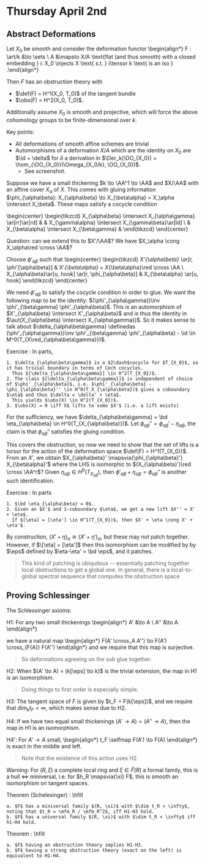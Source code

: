 # Thursday April 2nd

## Abstract Deformations

Let $X_0$ be smooth and consider the deformation functor
\begin{align*}
F : \art/k &\to \sets \\
A &\mapsto X/A \text{flat (and thus smooth) with a closed embedding } i: X_0 \injects X \text{ s.t. } i\tensor k \text{ is an iso }
.\end{align*}

Then $F$ has an obstruction theory with

- $\def(F) = H^1(X_0, T_0)$ of the tangent bundle
- $\obs(F) = H^2(X_0, T_0)$.

Additionally assume $X_0$ is smooth and projective, which will force the above cohomology groups to be finite-dimensional over $k$.

Key points:

- All deformations of smooth affine schemes are trivial
- Automorphisms of a deformation $X/A$ which are the identity on $X_0$ are $\id + \delta$ for $\delta$ a derivation in $\Der_k(\OO_{X_0}) = \hom_{\OO_{X_0}}(\Omega_{X_0/k}, \OO_{X_0})$.
  - See screenshot.

Suppose we have a small thickening $k \to \AA^1 \to \AA$ and $X/\AA$ with an affine cover $X_\alpha$ of $X$.
This comes with gluing information $\phi_{\alpha\beta}: X_{\alpha\beta} \to X_{\beta\alpha} = X_\alpha \intersect X_\beta$.
These maps satisfy a cocycle condition

\begin{center}
\begin{tikzcd}
X_{\alpha\beta} \intersect X_{\alpha\gamma} \ar[rr]\ar[rd] & & X_{\gamma\alpha} \intersect X_{\gamma\beta}\ar[ld] \\
& X_{\beta\alpha} \intersect X_{\beta\gamma} &
\end{tikzcd}
\end{center}

Question: can we extend this to $X'/\AA$?
We have $X_\alpha \cong X_\alpha\red \cross \AA$?

Choose $\phi'_{\alpha\beta}$ such that
\begin{center}
\begin{tikzcd}
X'_{\alpha\beta} \ar[r, \phi'_{\alpha\beta}] & X'_{\beta\alpha} = X_{\beta\alpha}\red \cross \AA \\
X_{\alpha\beta}\ar[u, hook] \ar[r, \phi_{\alpha\beta}] & X_{\beta\alpha} \ar[u, hook]
\end{tikzcd}
\end{center}

We need $\phi'_{\alpha\beta}$ to satisfy the cocycle condition in order to glue.
We want the following map to be the identity: $(\phi'_{\alpha\gamma})\inv \phi'_{\beta\gamma} \phi'_{\alpha\beta}$.
This is an automorphism of $X'_{\alpha\beta} \intersect X'_{\alpha\beta}$ and is thus the identity in $\aut(X_{\alpha\beta} \intersect X_{\alpha\gamma})$.
So it makes sense to talk about $\delta_{\alpha\beta\gamma} \definedas (\phi'_{\alpha\gamma})\inv \phi'_{\beta\gamma} \phi'_{\alpha\beta} - \id \in M^0(T_{X\red_{\alpha\beta\gamma}})$.

Exercise
:   In parts,

    1. $\delta_{\alpha\beta\gamma}$ is a $2\dash$cocycle for $T_{X_0}$, so it has trivial boundary in terms of Cech cocycles.
      Thus $[\delta_{\alpha\beta\gamma}] \in H^2(T_{X_0})$.
    2. The class $[\delta_{\alpha\beta\gamma}]$ is independent of choice of $\phi'_{\alpha\beta}$, i.e. $\phi'_{\alpha\beta} - \phi_{\alpha\beta}'' \in H^0(T_X_{\alpha\beta})$ gives a coboundary $\eta$ and thus $\delta = \delta' + \eta$.
      This yields $\obs(X) \in H^2(T_{X_0})$.
    3. $\obs(X) = 0 \iff X$ lifts to some $X'$ (i.e. a lift exists)

For the sufficiency, we have $\delta_{\alpha\beta\gamma} = \bd \eta_{\alpha\beta} \in H^0(T_{X_{\alpha\beta}})$.
Let $\phi_{\alpha\beta}'' = \phi_{\alpha\beta}' - \eta_{\alpha\beta}$, the claim is that $\phi_{\alpha\beta}''$ satisfies the gluing condition.

This covers the obstruction, so now we need to show that the set of lifts is a torsor for the action of the deformation space $\def(F) = H^1(T_{X_0})$.
From an $X'$, we obtain $X_{\alpha\beta}' \mapsvia{\phi_{\alpha\beta}'} X_{\beta\alpha}'$ where the LHS is isomorphic to $(X_{\alpha\beta}')\red \cross \AA^r$?
Given $\eta_{\alpha\beta} \in H^0(T_{X_{\alpha\beta}})$, then $\phi'_{\alpha\beta} + \eta_{\alpha\beta} = \phi_{\alpha\beta}''$ is another such identification.

Exercise
:   In parts

    1. $\bd \eta_{\alpha\beta} = 0$.
    2. Given an $X'$ and 1-coboundary $\eta$, we get a new lift $X'' = X' + \eta$.
      If $[\eta] = [\eta'] \in H^1(T_{X_0})$, then $X' + \eta \cong X' + \eta'$.

By construction, $(X' + \eta)_\alpha \cong (X' + \eta')_\alpha$, but these may not patch together.
However, if $\[\eta] = [\eta']$ then this isomorphism can be modified by by $\eps$ defined by $\eta-\eta' = \bd \eps$, and it patches.

> This kind of patching is ubiquitous -- essentially patching together local obstructions to get a global one.
> In general, there is a local-to-global spectral sequence that computes the obstruction space

## Proving Schlessinger

The Schlessinger axioms:

H1:
For any two small thickenings
\begin{align*}
A' &\to A \\
A'' &\to A
\end{align*}

we have a natural map
\begin{align*}
F(A' \cross_A A'') \to F(A') \cross_{F(A)} F(A'')
\end{align*}
and we require that this map is surjective.

> So deformations agreeing on the sub glue together.

H2:
When $(A' \to A) = (k[\eps] \to k)$ is the trivial extension, the map in H1 is an isomorphism.

> Doing things to first order is especially simple.

H3:
The tangent space of $F$ is given by $t_F = F(k[\eps])$, and we require that $\dim_k t_F < \infty$, which makes sense due to H2.

H4:
If we have two equal small thickenings $(A' \to A) = (A'' \to A)$, then the map in H1 is an isomorphism.

H4':
For $A' \to A$ small,
\begin{align*}
t_F \selfmap F(A') \to F(A)
\end{align*}
is exact in the middle and left.

> Note that the existence of this action uses H2.

Warning:
For $(R, \xi)$ a complete local ring and $\xi \in \hat F(R)$ a formal family, this is a hull $\iff$ miniversal, i.e. for $h_R \mapsvia{\xi} F$, this is smooth an isomorphism on tangent spaces.

Theorem (Schelesinger)
:   \hfill

    a. $F$ has a miniversal family $(R, \xi)$ with $\dim t_R < \infty$, noting that $t_R = \mfm_R / \mfm_R^2$, iff H1-H3 hold.
    b. $F$ has a universal family $(R, \xi)$ with $\dim t_R < \infty$ iff h1-H4 hold.

Theorem
:   \hfill

    a. $F$ having an obstruction theory implies H1-H3.
    b. $F$ having a strong obstruction theory (exact on the left) is equivalent to H1-H4.
